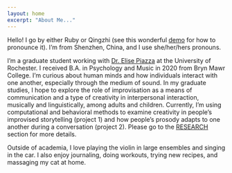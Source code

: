 ```yaml
---
layout: home
excerpt: "About Me..."
---
```


Hello! I go by either Ruby or Qingzhi (see this wonderful [demo](https://www.chinesenamesinenglish.com/wiki/Qingzhi) for how to pronounce it). I’m from Shenzhen, China, and I use she/her/hers pronouns.

I’m a graduate student working with [Dr. Elise Piazza](https://www.piazzalab.com/) at the University of Rochester. I received B.A. in Psychology and Music in 2020 from Bryn Mawr College. I’m curious about human minds and how individuals interact with one another, especially through the medium of sound. In my graduate studies, I hope to explore the role of improvisation as a means of communication and a type of creativity in interpersonal interaction, musically and linguistically, among adults and children. Currently, I’m using computational and behavioral methods to examine creativity in people’s improvised storytelling (project 1) and how people’s prosody adapts to one another during a conversation (project 2). Please go to the [RESEARCH](/research) section for more details.

Outside of academia, I love playing the violin in large ensembles and singing in the car. I also enjoy journaling, doing workouts, trying new recipes, and massaging my cat at home.
